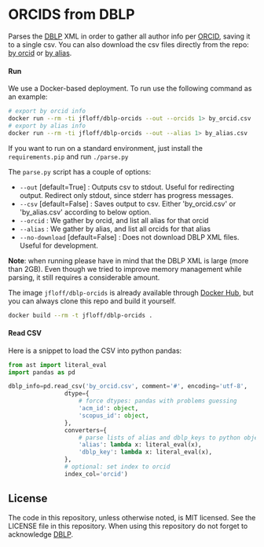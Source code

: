 # ORCIDS from DBLP

Parses the [DBLP](dblp.uni-trier.de) XML in order to gather all author info per [ORCID](https://orcid.org/), saving it to a single csv. You can also download the csv files directly from the repo: [by orcid](by_orcid.csv) or [by alias](by_alias.csv).


#### Run
We use a Docker-based deployment. To run use the following command as an example:
```sh
# export by orcid info
docker run --rm -ti jfloff/dblp-orcids --out --orcids 1> by_orcid.csv
# export by alias info
docker run --rm -ti jfloff/dblp-orcids --out --alias 1> by_alias.csv
```
If you want to run on a standard environment, just install the `requirements.pip` and run `./parse.py`

The `parse.py` script has a couple of options:
- `--out` [default=True] : Outputs csv to stdout. Useful for redirecting output. Redirect only stdout, since stderr has progress messages.
- `--csv` [default=False] : Saves output to csv. Either 'by_orcid.csv' or 'by_alias.csv' according to below option.
- `--orcid` : We gather by orcid, and list all alias for that orcid
- `--alias` : We gather by alias, and list all orcids for that alias
- `--no-download` [default=False] : Does not download DBLP XML files. Useful for development.

**Note**: when running please have in mind that the DBLP XML is large (more than 2GB). Even though we tried to improve memory management while parsing, it still requires a considerable amount.

The image `jfloff/dblp-orcids` is already available through [Docker Hub](https://hub.docker.com/r/jfloff/dblp-orcids/), but you can always clone this repo and build it yourself.
```sh
docker build --rm -t jfloff/dblp-orcids .
```

#### Read CSV
Here is a snippet to load the CSV into python pandas:
```python
from ast import literal_eval
import pandas as pd

dblp_info=pd.read_csv('by_orcid.csv', comment='#', encoding='utf-8',
                dtype={
                    # force dtypes: pandas with problems guessing
                    'acm_id': object,
                    'scopus_id': object,
                },
                converters={
                    # parse lists of alias and dblp_keys to python object
                    'alias': lambda x: literal_eval(x),
                    'dblp_key': lambda x: literal_eval(x),
                },
                # optional: set index to orcid
                index_col='orcid')

```

## License
The code in this repository, unless otherwise noted, is MIT licensed. See the LICENSE file in this repository. When using this repository do not forget to acknowledge [DBLP](dblp.uni-trier.de).